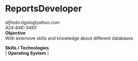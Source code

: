 # ReportsDeveloper
_alfredo.tigolo@yahoo.com_   
 _424-646-3493_  
**Objective**  
With extensive skills and knowledge about different databases

**Skills / Technologies**  
| **Operating System** |